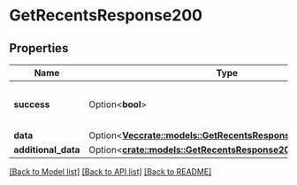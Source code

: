 # GetRecentsResponse200

## Properties

Name | Type | Description | Notes
------------ | ------------- | ------------- | -------------
**success** | Option<**bool**> | If the response is successful or not | [optional]
**data** | Option<[**Vec<crate::models::GetRecentsResponse200DataInner>**](getRecentsResponse200_data_inner.md)> |  | [optional]
**additional_data** | Option<[**crate::models::GetRecentsResponse200AdditionalData**](getRecentsResponse200_additional_data.md)> |  | [optional]

[[Back to Model list]](../README.md#documentation-for-models) [[Back to API list]](../README.md#documentation-for-api-endpoints) [[Back to README]](../README.md)



